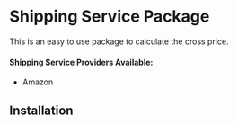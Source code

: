 # Shipping Service Package

This is an easy to use package to calculate the cross price.

#### Shipping Service Providers Available:

* Amazon

## Installation
